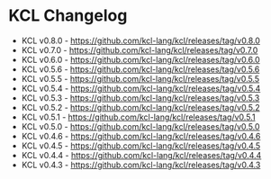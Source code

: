 # KCL Changelog

- KCL v0.8.0 - https://github.com/kcl-lang/kcl/releases/tag/v0.8.0
- KCL v0.7.0 - https://github.com/kcl-lang/kcl/releases/tag/v0.7.0
- KCL v0.6.0 - https://github.com/kcl-lang/kcl/releases/tag/v0.6.0
- KCL v0.5.6 - https://github.com/kcl-lang/kcl/releases/tag/v0.5.6
- KCL v0.5.5 - https://github.com/kcl-lang/kcl/releases/tag/v0.5.5
- KCL v0.5.4 - https://github.com/kcl-lang/kcl/releases/tag/v0.5.4
- KCL v0.5.3 - https://github.com/kcl-lang/kcl/releases/tag/v0.5.3
- KCL v0.5.2 - https://github.com/kcl-lang/kcl/releases/tag/v0.5.2
- KCL v0.5.1 - https://github.com/kcl-lang/kcl/releases/tag/v0.5.1
- KCL v0.5.0 - https://github.com/kcl-lang/kcl/releases/tag/v0.5.0
- KCL v0.4.6 - https://github.com/kcl-lang/kcl/releases/tag/v0.4.6
- KCL v0.4.5 - https://github.com/kcl-lang/kcl/releases/tag/v0.4.5
- KCL v0.4.4 - https://github.com/kcl-lang/kcl/releases/tag/v0.4.4
- KCL v0.4.3 - https://github.com/kcl-lang/kcl/releases/tag/v0.4.3
